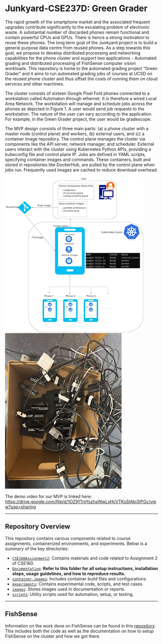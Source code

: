 # Junkyard-CSE237D: Green Grader

The rapid growth of the smartphone market and the associated frequent upgrades contribute significantly to the escalating problem of electronic waste. A substantial number of discarded phones remain functional and contain powerful CPUs and GPUs. There is hence a strong motivation to reuse these phones. The long term goal of the Junkyard project is to build a general purpose data centre from reused phones. As a step towards this goal, we propose to develop distributed processing and networking capabilities for the phone cluster and support two applications - Automated grading and distributed processing of FishSense computer vision workloads. This repository is home to the automated grading project “Green Grader” and it aims to run automated grading jobs of courses at UCSD on the reused phone cluster and thus offset the costs of running them on cloud services and other machines.

The cluster consists of sixteen Google Pixel Fold phones connected to a workstation called Automaton through ethernet. It is therefore a wired Local Area Network. The workstation will manage and schedule jobs across the phones as depicted in Figure 1. A user would send job requests to the workstation. The nature of the user can vary according to the application. For example, in the Green Grader project, the user would be gradescope.

The MVP design consists of three main parts: (a) a phone cluster with a master node (control plane) and workers, (b) external users, and (c) a container image repository. The control plane manages the cluster via components like the API server, network manager, and scheduler. External users interact with the cluster using Kubernetes Python APIs, providing a kubeconfig file and control plane IP. Jobs are defined in YAML scripts, specifying container images and commands. These containers, built and stored in repositories like DockerHub, are pulled by the control plane when jobs run. Frequently used images are cached to reduce download overhead.

![alt text](images/MVPDesign.jpg)
![alt text](images/PhoneCluster.jpg)

The demo video for our MVP is linked here: https://drive.google.com/file/d/1OZ91TmYszhsiNwLxHcVTKsSIAbj3IPGc/view?usp=sharing

---
## Repository Overview

This repository contains various components related to course assignments, containerized environments, and experiments. Below is a summary of the key directories:

- [`CSE160Assignment2`](./CSE160Assignment2): Contains materials and code related to Assignment 2 of CSE160.
- [`Documentation`](./Documentation): **Refer to this folder for all setup instructions, installation steps, usage guidelines, and how to reproduce results.**
- [`container-images`](./container-images): Includes container build files and configurations.  
- [`experiments`](./experiments): Contains experimental code, scripts, and test cases.
- [`images`](./images): Stores images used in documentation or reports.
- [`scripts`](./scripts): Utility scripts used for automation, setup, or testing.

---

## FishSense

Information on the work done on FishSense can be found in this [repository](https://github.com/CatFish47/RayServiceImageCaption). This includes both the code as well as the documentation on how to setup FishSense on the cluster and how we got there.